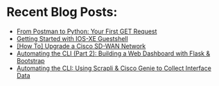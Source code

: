 # Recent Blog Posts: 

<!-- BLOG-POST-LIST:START -->
- [From Postman to Python: Your First GET Request](https://0x2142.com/from-postman-to-python-your-first-get-request/)
- [Getting Started with IOS-XE Guestshell](https://0x2142.com/getting-started-with-ios-xe-guestshell/)
- [[How To] Upgrade a Cisco SD-WAN Network](https://0x2142.com/how-to-upgrade-a-cisco-sd-wan-network/)
- [Automating the CLI (Part 2): Building a Web Dashboard with Flask & Bootstrap](https://0x2142.com/web-dashboard-flask-and-bootstrap/)
- [Automating the CLI: Using Scrapli & Cisco Genie to Collect Interface Data](https://0x2142.com/automating-the-cli-using-scrapli/)
<!-- BLOG-POST-LIST:END -->

